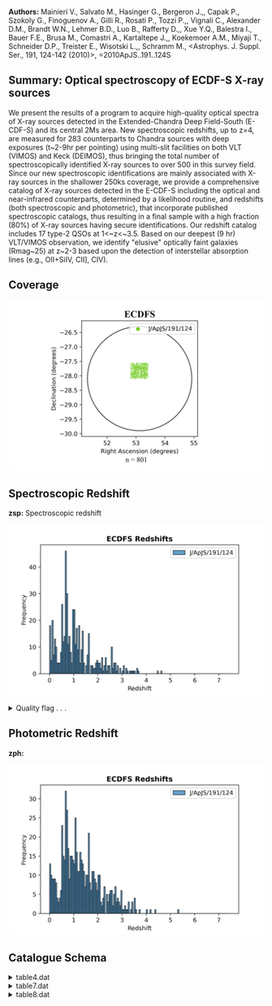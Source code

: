 **Authors:** Mainieri V., Salvato M., Hasinger G., Bergeron J.,, Capak P., Szokoly G., Finoguenov A., Gilli R., Rosati P., Tozzi P.,, Vignali C., Alexander D.M., Brandt W.N., Lehmer B.D., Luo B., Rafferty D.,, Xue Y.Q., Balestra I., Bauer F.E., Brusa M., Comastri A., Kartaltepe J.,, Koekemoer A.M., Miyaji T., Schneider D.P., Treister E., Wisotski L.,, Schramm M., <Astrophys. J. Suppl. Ser., 191, 124-142 (2010)>, =2010ApJS..191..124S

## Summary: Optical spectroscopy of ECDF-S X-ray sources 

We present the results of a program to acquire high-quality optical spectra of X-ray sources detected in the Extended-Chandra Deep Field-South (E-CDF-S) and its central 2Ms area. New spectroscopic redshifts, up to z=4, are measured for 283 counterparts to Chandra sources with deep exposures (t~2-9hr per pointing) using multi-slit facilities on both VLT (VIMOS) and Keck (DEIMOS), thus bringing the total number of spectroscopically identified X-ray sources to over 500 in this survey field. Since our new spectroscopic identifications are mainly associated with X-ray sources in the shallower 250ks coverage, we provide a comprehensive catalog of X-ray sources detected in the E-CDF-S including the optical and near-infrared counterparts, determined by a likelihood routine, and redshifts (both spectroscopic and photometric), that incorporate published spectroscopic catalogs, thus resulting in a final sample with a high fraction (80%) of X-ray sources having secure identifications. Our redshift catalog includes 17 type-2 QSOs at 1<~z<~3.5. Based on our deepest (9 hr) VLT/VIMOS observation, we identify "elusive" optically faint galaxies (Rmag~25) at z~2-3 based upon the detection of interstellar absorption lines (e.g., OII+SiIV, CII], CIV).
## Coverage
![image](https://raw.githubusercontent.com/joshgithubbin/Sherlock-DDF/refs/heads/main/Catalogue%20Plotting/Catalogues/J-ApJS-191-124/Subcatalogues/ECDFS/Plots/fieldcover.png)
## Spectroscopic Redshift 
 
**zsp:** Spectroscopic redshift 
 

![image](https://raw.githubusercontent.com/joshgithubbin/Sherlock-DDF/refs/heads/main/Catalogue%20Plotting/Catalogues/J-ApJS-191-124/Subcatalogues/ECDFS/Plots/zspec.png)
<details>
<summary>Quality flag . . .</summary>

![image](https://raw.githubusercontent.com/joshgithubbin/Sherlock-DDF/refs/heads/main/Catalogue%20Plotting/Catalogues/J-ApJS-191-124/Subcatalogues/ECDFS/Plots/q_zspec.png)</details>
## Photometric Redshift 
 
**zph:**  
 

![image](https://raw.githubusercontent.com/joshgithubbin/Sherlock-DDF/refs/heads/main/Catalogue%20Plotting/Catalogues/J-ApJS-191-124/Subcatalogues/ECDFS/Plots/zphot.png)
## Catalogue Schema

<details>
<summary>table4.dat</summary>

| Bytes   | Format   | Units   | Label     | Explanations                                                                   |
|:--------|:---------|:--------|:----------|:-------------------------------------------------------------------------------|
| 1- 3    | I3       | ---     | XID       | Lehmer et al., 2005 (Cat. J/ApJS/161/21)                                       |
| 5- 12   | F8.5     | deg     | RAdeg     | Right Ascension in decimal degrees (J2000) (1)                                 |
| 14- 22  | F9.5     | deg     | DEdeg     | Declination in decimal degrees (J2000) (1)                                     |
| 24- 30  | A7       | ---     | Cat       | Catalog associated with counterpart (2)                                        |
| 32- 34  | F3.1     | arcsec  | Sep       | Separation between X-ray and its counterpart                                   |
| 36- 40  | F5.1     | ---     | LR        | Likelihood ratio (3)                                                           |
| 42- 45  | F4.2     | ---     | Rel       | Reliability for true counterpart (4)                                           |
| 47- 50  | F4.1     | mag     | Rmag      | ? R band AB magnitude                                                          |
| 52- 56  | F5.3     | ---     | zsp       | ? Counterpart spectroscopic redshift                                           |
| 58- 60  | F3.1     | ---     | q_zsp     | ? Quality flag on zspec (5)                                                    |
| 62- 63  | I2       | ---     | r_zsp     | ? Spectroscopic catalog (G2)                                                   |
| 65- 69  | A5       | ---     | Class     | Spectroscopic classification (G1)                                              |
| 71- 75  | F5.3     | ---     | zph       | ? Photometric redshift (6)                                                     |
| 77- 81  | F5.3     | ---     | e_zph     | ? Lower limit uncertainty in zphot                                             |
| 83- 87  | F5.3     | ---     | E_zph     | ? Upper limit uncertainty in zphot                                             |
| 2       | for      | further | details.  | Note (4): Reliability (0<R_j_<1; Sutherland & Saunders 1992) that a particular |
| 2       | for      | further | details.  | Note (5): Where "2" is secure, "1" for some uncertainty, "0" for no redshift.  |
| 5       | if       | in      | agreement | with photometric redshift.                                                     |

**Note**: Of the optical/near-infrared counterpart.
Note (2): Catalogs associated are:
    ACS-z = GOODS-z or GEMS-z; z-band HST/ACS catalog;
    WFI-R = WFI R-band catalog;
   SOFI-H = H-band catalog from SOFI;
   SOFI-K = K-band catalog from SOFI, 
  ISSAC-K = K-band catalog from VLT/ISAAC
Note (3): The likelihood ratio (LR; Equation (1)) is the probability that a
          given optical or near-infrared source is the true counterpart to the
          X-ray detection, relative to the chance that the same object is a
          random background source. LR=(q(m)f(r))/n(m); see section 2 for
          further details.
Note (4): Reliability (0<R_j_<1; Sutherland & Saunders 1992) that a particular
          source (j) is the true counterpart: R_j_=LR_j_/{Sigma}_i_LR_i_+(1-Q)
          See section 2 for further details.
Note (5): Where "2" is secure, "1" for some uncertainty, "0" for no redshift.
          A +0.5 if in agreement with photometric redshift.
Note (6): From Rafferty et al. (2010, in prep) and Luo et al. (2010,
          Cat. J/ApJS/187/560).

</details>

<details>
<summary>table7.dat</summary>

| Bytes   | Format   | Units   | Label   | Explanations                                   |
|:--------|:---------|:--------|:--------|:-----------------------------------------------|
| 1- 3    | I3       | ---     | XID     | Luo et al. 2008 (Cat. J/ApJS/179/19) number,   |
| 5- 12   | F8.5     | deg     | RAdeg   | Right Ascension of optical counterpart (J2000) |
| 14- 22  | F9.5     | deg     | DEdeg   | Declination of optical counterpart (J2000)     |
| 24- 27  | F4.1     | mag     | Rmag    | R band AB magnitude                            |
| 29- 33  | F5.3     | ---     | zsp     | Spectroscopic redshift                         |
| 35      | I1       | ---     | q_zsp   | Quality of z: 1=some uncertainty, 2=secure.    |
| 37- 41  | A5       | ---     | Class   | Spectroscopic classification (G1)              |
| 43- 44  | I2       | ---     | r_zsp   | Spectroscopic origin (G2)                      |
</details>

<details>
<summary>table8.dat</summary>

| Bytes   | Format   | Units         | Label   | Explanations                                   |
|:--------|:---------|:--------------|:--------|:-----------------------------------------------|
| 1- 3    | I3       | ---           | RID     | Radio identification number (1)                |
| 5- 12   | F8.5     | deg           | RAdeg   | Right Ascension of optical counterpart (J2000) |
| 14- 22  | F9.5     | deg           | DEdeg   | Declination of optical counterpart (J2000)     |
| 24- 27  | F4.1     | mag           | Rmag    | R band AB magnitude                            |
| 29- 33  | F5.3     | ---           | zsp     | Spectroscopic redshift                         |
| 35      | I1       | ---           | q_zsp   | Quality of zsp: 1=some uncertainty, 2=secure.  |
| 37- 41  | A5       | ---           | Class   | Spectroscopic classification (G1)              |
| 43- 46  | A4       | ---           | Tel     | Origin of z (Keck or VLT)                      |
| 2008    | Cat.     | J/ApJS/179/71 | and     | Miller et al., 2008, Cat. J/ApJS/179/114,      |

**Note**: Radio identification number from Kellermann et al., 2008
          Cat. J/ApJS/179/71 and Miller et al., 2008, Cat. J/ApJS/179/114,
          <[KFM2008] RID NNNA> in simbad.

</details>
